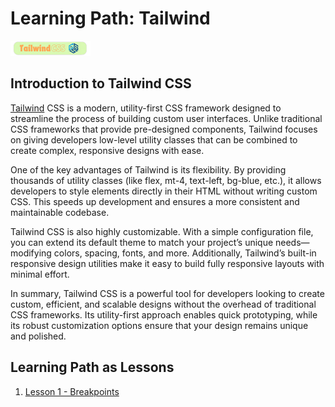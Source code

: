 # Learning Path: Tailwind

<img src="/images/tailwind-icon.png" alt="Tailwind Logo" width="128" />

## Introduction to Tailwind CSS

[Tailwind](https://tailwindcss.com/) CSS is a modern, utility-first CSS framework designed to streamline the process of building custom user interfaces. Unlike traditional CSS frameworks that provide pre-designed components, Tailwind focuses on giving developers low-level utility classes that can be combined to create complex, responsive designs with ease.

One of the key advantages of Tailwind is its flexibility. By providing thousands of utility classes (like flex, mt-4, text-left, bg-blue, etc.), it allows developers to style elements directly in their HTML without writing custom CSS. This speeds up development and ensures a more consistent and maintainable codebase.

Tailwind CSS is also highly customizable. With a simple configuration file, you can extend its default theme to match your project’s unique needs—modifying colors, spacing, fonts, and more. Additionally, Tailwind’s built-in responsive design utilities make it easy to build fully responsive layouts with minimal effort.

In summary, Tailwind CSS is a powerful tool for developers looking to create custom, efficient, and scalable designs without the overhead of traditional CSS frameworks. Its utility-first approach enables quick prototyping, while its robust customization options ensure that your design remains unique and polished.

## Learning Path as Lessons

1. [Lesson 1 - Breakpoints](./docs/01-containers-and-breakpoints.md)

